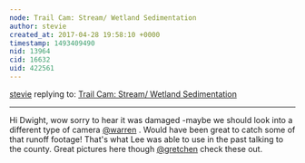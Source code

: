 ```yaml
---
node: Trail Cam: Stream/ Wetland Sedimentation
author: stevie
created_at: 2017-04-28 19:58:10 +0000
timestamp: 1493409490
nid: 13964
cid: 16632
uid: 422561
---
```




[stevie](../profile/stevie) replying to: [Trail Cam: Stream/ Wetland Sedimentation](../notes/dswenson/02-26-2017/trail-cam-stream-wetland-sedimentation)

----
Hi Dwight, wow sorry to hear it was damaged -maybe we should look into a different type of camera [@warren](/profile/warren) . Would have been great to catch some of that runoff footage! That's what Lee was able to use in the past talking to the county. Great pictures here though [@gretchen](/profile/gretchen) check these out. 